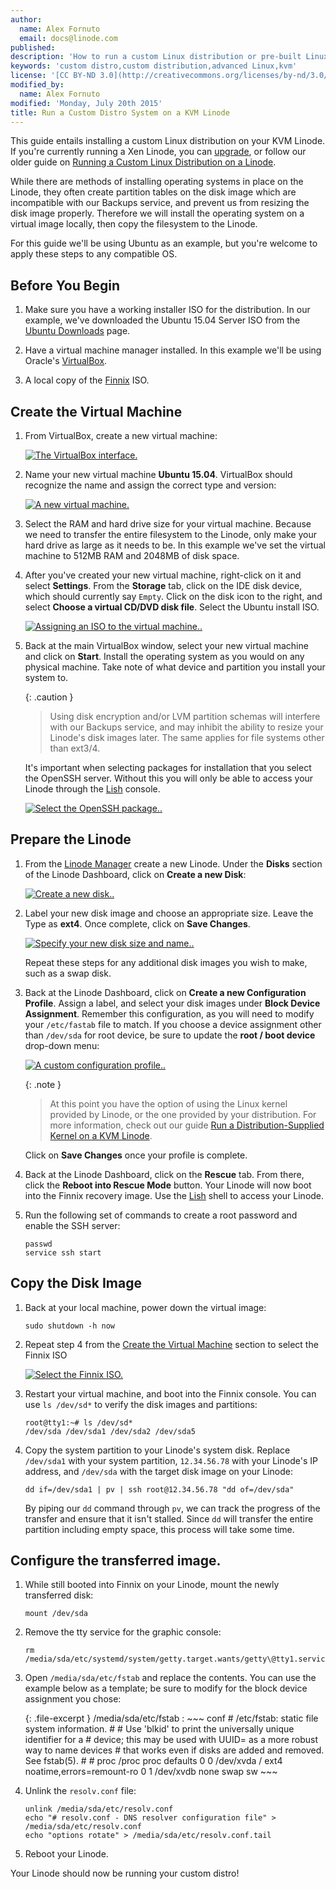 ```yaml
---
author:
  name: Alex Fornuto
  email: docs@linode.com
published: 
description: 'How to run a custom Linux distribution or pre-built Linux appliance on your KVM Linode.'
keywords: 'custom distro,custom distribution,advanced Linux,kvm'
license: '[CC BY-ND 3.0](http://creativecommons.org/licenses/by-nd/3.0/us/)'
modified_by:
  name: Alex Fornuto
modified: 'Monday, July 20th 2015'
title: Run a Custom Distro System on a KVM Linode
---
```


This guide entails installing a custom Linux distribution on your KVM Linode. If you're currently running a Xen Linode, you can [upgrade](https://www.linode.com/docs/platform/kvm#how-to-enable-kvm), or follow our older guide on [Running a Custom Linux Distribution on a Linode](/docs/tools-reference/custom-kernels-distros/running-a-custom-linux-distro-on-a-linode-vps).

While there are methods of installing operating systems in place on the Linode, they often create partition tables on the disk image which are incompatible with our Backups service, and prevent us from resizing the disk image properly. Therefore we will install the operating system on a virtual image locally, then copy the filesystem to the Linode.

For this guide we'll be using Ubuntu as an example, but you're welcome to apply these steps to any compatible OS. 

## Before You Begin

1.  Make sure you have a working installer ISO for the distribution. In our example, we've downloaded the Ubuntu 15.04 Server ISO from the [Ubuntu Downloads](http://www.ubuntu.com/download/server) page.

2.  Have a virtual machine manager installed. In this example we'll be using Oracle's [VirtualBox](https://www.virtualbox.org/).

3.  A local copy of the [Finnix](http://www.finnix.org/) ISO.

## Create the Virtual Machine

1.  From VirtualBox, create a new virtual machine:

    [![The VirtualBox interface.](/docs/assets/1164-vbvm1-1.png)](/docs/assets/1164-vbvm1-1.png)

2.  Name your new virtual machine **Ubuntu 15.04**. VirtualBox should recognize the name and assign the correct type and version:

    [![A new virtual machine.](/docs/assets/custom-distro-new-image.png)](/docs/assets/custom-distro-new-image.png)

3.  Select the RAM and hard drive size for your virtual machine. Because we need to transfer the entire filesystem to the Linode, only make your hard drive as large as it needs to be. In this example we've set the virtual machine to 512MB RAM and 2048MB of disk space.

4.  After you've created your new virtual machine, right-click on it and select **Settings**. From the **Storage** tab, click on the IDE disk device, which should currently say `Empty`. Click on the disk icon to the right, and select **Choose a virtual CD/DVD disk file**. Select the Ubuntu install ISO.

    [![Assigning an ISO to the virtual machine..](/docs/assets/custom-distro-choose-iso_small.png)](/docs/assets/custom-distro-choose-iso.png)

5.  Back at the main VirtualBox window, select your new virtual machine and click on **Start**. Install the operating system as you would on any physical machine. Take note of what device and partition you install your system to.

    {: .caution }
    > Using disk encryption and/or LVM partition schemas will interfere with our Backups service, and may inhibit the ability to resize your Linode's disk images later. The same applies for file systems other than ext3/4.

    It's important when selecting packages for installation that you select the OpenSSH server. Without this you will only be able to access your Linode through the [Lish](/docs/networking/using-the-linode-shell-lish) console.

    [![Select the OpenSSH package..](/docs/assets/custom-distro-select-openssh_small.png)](/docs/assets/custom-distro-select-openssh.png)


## Prepare the Linode

1.  From the [Linode Manager](https://manager.linode.com/) create a new Linode. Under the **Disks** section of the Linode Dashboard, click on **Create a new Disk**:

    [![Create a new disk..](/docs/assets/custom-distro-new-disk_small.png)](/docs/assets/custom-distro-new-disk.png)

2.  Label your new disk image and choose an appropriate size. Leave the Type as **ext4**. Once complete, click on **Save Changes**.

    [![Specify your new disk size and name..](/docs/assets/custom-distro-disk-image.png)](/docs/assets/custom-distro-disk-image.png)

    Repeat these steps for any additional disk images you wish to make, such as a swap disk.

3.  Back at the Linode Dashboard, click on **Create a new Configuration Profile**. Assign a label, and select your disk images under **Block Device Assignment**. Remember this configuration, as you will need to modify your `/etc/fastab` file to match. If you choose a device assignment other than `/dev/sda` for root device, be sure to update the **root / boot device** drop-down menu:

    [![A custom configuration profile..](/docs/assets/custom-distro-config-profile_small.png)](/docs/assets/custom-distro-config-profile.png)

    {: .note }
    > At this point you have the option of using the Linux kernel provided by Linode, or the one provided by your distribution. For more information, check out our guide [Run a Distribution-Supplied Kernel on a KVM Linode](/docs/tools-reference/custom-kernels-distros/run-a-distribution-supplied-kernel-with-kvm).

    Click on **Save Changes** once your profile is complete.

4.  Back at the Linode Dashboard, click on the **Rescue** tab. From there, click the **Reboot into Rescue Mode** button. Your Linode will now boot into the Finnix recovery image. Use the [Lish](/docs/networking/using-the-linode-shell-lish) shell to access your Linode.

5.  Run the following set of commands to create a root password and enable the SSH server:

        passwd
        service ssh start

## Copy the Disk Image

1.  Back at your local machine, power down the virtual image:

        sudo shutdown -h now

2.  Repeat step 4 from the [Create the Virtual Machine](#create-the-virtual-machine) section to select the Finnix ISO

    [![Select the Finnix ISO.](/docs/assets/custom-distro-finnix.png)](/docs/assets/custom-distro-finnix.png)

3.  Restart your virtual machine, and boot into the Finnix console. You can use `ls /dev/sd*` to verify the disk images and partitions:

        root@tty1:~# ls /dev/sd*
        /dev/sda /dev/sda1 /dev/sda2 /dev/sda5

4.  Copy the system partition to your Linode's system disk. Replace `/dev/sda1` with your system partition, `12.34.56.78` with your Linode's IP address, and `/dev/sda` with the target disk image on your Linode:

        dd if=/dev/sda1 | pv | ssh root@12.34.56.78 "dd of=/dev/sda"

    By piping our `dd` command through `pv`, we can track the progress of the transfer and ensure that it isn't stalled. Since `dd` will transfer the entire partition including empty space, this process will take some time.


## Configure the transferred image.

1.  While still booted into Finnix on your Linode, mount the newly transferred disk:

        mount /dev/sda

2.  Remove the tty service for the graphic console:

        rm /media/sda/etc/systemd/system/getty.target.wants/getty\@tty1.service

3.  Open `/media/sda/etc/fstab` and replace the contents. You can use the example below as a template; be sure to modify for the block device assignment you chose:

    {: .file-excerpt }
    /media/sda/etc/fstab
    :   ~~~ conf
        # /etc/fstab: static file system information.
        #
        # Use 'blkid' to print the universally unique identifier for a
        # device; this may be used with UUID= as a more robust way to name devices
        # that works even if disks are added and removed. See fstab(5).
        #
        # <file system> <mount point>   <type>  <options>       <dump>  <pass>
        proc        /proc        proc    defaults                       0 0
        /dev/xvda   /            ext4    noatime,errors=remount-ro      0 1
        /dev/xvdb   none         swap    sw
        ~~~

4.  Unlink the `resolv.conf` file:

        unlink /media/sda/etc/resolv.conf
        echo "# resolv.conf - DNS resolver configuration file" > /media/sda/etc/resolv.conf
        echo "options rotate" > /media/sda/etc/resolv.conf.tail

5.  Reboot your Linode. 

Your Linode should now be running your custom distro!